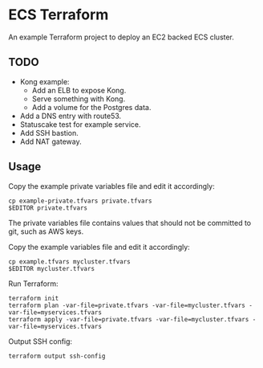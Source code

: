 
# ECS Terraform

An example Terraform project to deploy an EC2 backed ECS cluster.

## TODO

- Kong example:
  - Add an ELB to expose Kong.
  - Serve something with Kong.
  - Add a volume for the Postgres data.
- Add a DNS entry with route53.
- Statuscake test for example service.
- Add SSH bastion.
- Add NAT gateway.

## Usage

Copy the example private variables file and edit it accordingly:
```shell
cp example-private.tfvars private.tfvars
$EDITOR private.tfvars
```
The private variables file contains values that should not be committed to
git, such as AWS keys.  

Copy the example variables file and edit it accordingly:
```shell
cp example.tfvars mycluster.tfvars
$EDITOR mycluster.tfvars
```

Run Terraform:
```shell
terraform init
terraform plan -var-file=private.tfvars -var-file=mycluster.tfvars -var-file=myservices.tfvars
terraform apply -var-file=private.tfvars -var-file=mycluster.tfvars -var-file=myservices.tfvars
```

Output SSH config:
```shell
terraform output ssh-config
```
